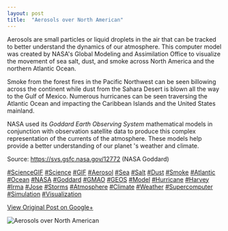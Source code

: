 ```yaml
---
layout: post
title:  "Aerosols over North American"
---
```


Aerosols are small particles or liquid droplets in the air that can be tracked to better understand the dynamics of our atmosphere. This computer model was created by NASA's Global Modeling and Assimilation Office to visualize the movement of sea salt, dust, and smoke across North America and the northern Atlantic Ocean.  
  
Smoke from the forest fires in the Pacific Northwest can be seen billowing across the continent while dust from the Sahara Desert is blown all the way to the Gulf of Mexico. Numerous hurricanes can be seen traversing the Atlantic Ocean and impacting the Caribbean Islands and the United States mainland.   
  
NASA used its _Goddard Earth Observing System_ mathematical models in conjunction with observation satellite data to produce this complex representation of the currents of the atmosphere. These models help provide a better understanding of our planet 's weather and climate.  
  
Source: <https://svs.gsfc.nasa.gov/12772> (NASA Goddard)  
  
[#ScienceGIF](https://plus.google.com/s/%23ScienceGIF/posts) [#Science](https://plus.google.com/s/%23Science/posts) [#GIF](https://plus.google.com/s/%23GIF/posts) [#Aerosol](https://plus.google.com/s/%23Aerosol/posts) [#Sea](https://plus.google.com/s/%23Sea/posts) [#Salt](https://plus.google.com/s/%23Salt/posts) [#Dust](https://plus.google.com/s/%23Dust/posts) [#Smoke](https://plus.google.com/s/%23Smoke/posts) [#Atlantic](https://plus.google.com/s/%23Atlantic/posts) [#Ocean](https://plus.google.com/s/%23Ocean/posts) [#NASA](https://plus.google.com/s/%23NASA/posts) [#Goddard](https://plus.google.com/s/%23Goddard/posts) [#GMAO](https://plus.google.com/s/%23GMAO/posts) [#GEOS](https://plus.google.com/s/%23GEOS/posts) [#Model](https://plus.google.com/s/%23Model/posts) [#Hurricane](https://plus.google.com/s/%23Hurricane/posts) [#Harvey](https://plus.google.com/s/%23Harvey/posts) [#Irma](https://plus.google.com/s/%23Irma/posts) [#Jose](https://plus.google.com/s/%23Jose/posts) [#Storms](https://plus.google.com/s/%23Storms/posts) [#Atmosphere](https://plus.google.com/s/%23Atmosphere/posts) [#Climate](https://plus.google.com/s/%23Climate/posts) [#Weather](https://plus.google.com/s/%23Weather/posts) [#Supercomputer](https://plus.google.com/s/%23Supercomputer/posts) [#Simulation](https://plus.google.com/s/%23Simulation/posts) [#Visualization](https://plus.google.com/s/%23Visualization/posts)  

[View Original Post on Google+](https://plus.google.com/+ColinSullender/posts/6YgwiYiG6pa)

![Aerosols over North American](https://i.imgur.com/BmhmDLV.gif)
